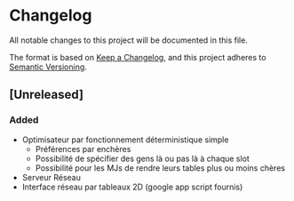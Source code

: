 # Changelog
All notable changes to this project will be documented in this file.

The format is based on [Keep a Changelog](https://keepachangelog.com/en/1.0.0/),
and this project adheres to [Semantic Versioning](https://semver.org/spec/v2.0.0.html).

## [Unreleased]

### Added
- Optimisateur par fonctionnement déterministique simple
    - Préférences par enchères
    - Possibilité de spécifier des gens là ou pas là à chaque slot
    - Possibilité pour les MJs de rendre leurs tables plus ou moins chères
- Serveur Réseau
- Interface réseau par tableaux 2D (google app script fournis)